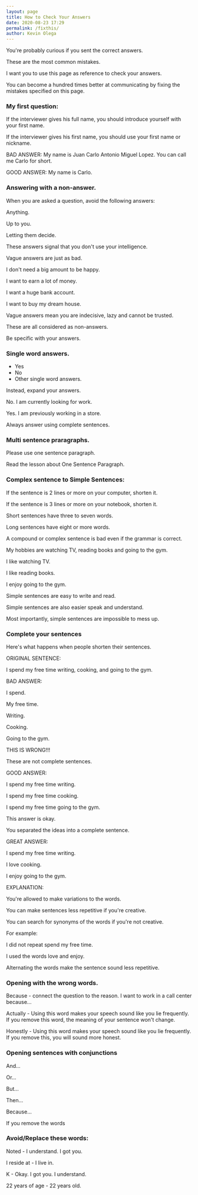 ```yaml
--- 
layout: page
title: How to Check Your Answers
date: 2020-08-23 17:29
permalink: /fixthis/
author: Kevin Olega 
--- 
```

You're probably curious if you sent the correct answers.

These are the most common mistakes.

I want you to use this page as reference to check your answers.

You can become a hundred times better at communicating by fixing the mistakes specified on this page.

### My first question:

If the interviewer gives his full name, you should introduce yourself with your first name.

If the interviewer gives his first name, you should use your first name or nickname.

BAD ANSWER: My name is Juan Carlo Antonio Miguel Lopez. You can call me Carlo for short.

GOOD ANSWER: My name is Carlo.

### Answering with a non-answer.

When you are asked a question, avoid the following answers:

Anything.

Up to you.

Letting them decide.

These answers signal that you don't use your intelligence.

Vague answers are just as bad.

I don't need a big amount to be happy.

I want to earn a lot of money.

I want a huge bank account.

I want to buy my dream house.

Vague answers mean you are indecisive, lazy and cannot be trusted.

These are all considered as non-answers.

Be specific with your answers.

### Single word answers.

- Yes
- No
- Other single word answers.

Instead, expand your answers.

No. I am currently looking for work.

Yes. I am previously working in a store.

Always answer using complete sentences.

### Multi sentence praragraphs. 

Please use one sentence paragraph.

Read the lesson about One Sentence Paragraph.

### Complex sentence to Simple Sentences:

If the sentence is 2 lines or more on your computer, shorten it.

If the sentence is 3 lines or more on your notebook, shorten it.

Short sentences have three to seven words.

Long sentences have eight or more words.

A compound or complex sentence is bad even if the grammar is correct.

My hobbies are watching TV, reading books and going to the gym.

I like watching TV.

I like reading books.

I enjoy going to the gym.

Simple sentences are easy to write and read.

Simple sentences are also easier speak and understand.

Most importantly, simple sentences are impossible to mess up.

### Complete your sentences

Here's what happens when people shorten their sentences.

ORIGINAL SENTENCE:

I spend my free time writing, cooking, and going to the gym.

BAD ANSWER:

I spend. 

My free time.

Writing.

Cooking.

Going to the gym.

THIS IS WRONG!!!

These are not complete sentences.

GOOD ANSWER:

I spend my free time writing.

I spend my free time cooking.

I spend my free time going to the gym.

This answer is okay.

You separated the ideas into a complete sentence. 

GREAT ANSWER:

I spend my free time writing.

I love cooking.

I enjoy going to the gym.

EXPLANATION:

You're allowed to make variations to the words.

You can make sentences less repetitive if you're creative.

You can search for synonyms of the words if you're not creative.

For example:

I did not repeat spend my free time.

I used the words love and enjoy.

Alternating the words make the sentence sound less repetitive.

### Opening with the wrong words.

Because - connect the question to the reason. I want to work in a call center because...

Actually - Using this word makes your speech sound like you lie frequently. If you remove this word, the meaning of your sentence won't change.

Honestly - Using this word makes your speech sound like you lie frequently. If you remove this, you will sound more honest.

### Opening sentences with conjunctions

And...

Or...

But...

Then...

Because...

If you remove the words 

### Avoid/Replace these words:

Noted - I understand. I got you.

I reside at - I live in. 

K - Okay. I got you. I understand.

22 years of age - 22 years old. 


